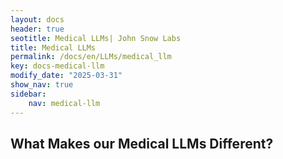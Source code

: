 ```yaml
---
layout: docs
header: true
seotitle: Medical LLMs| John Snow Labs
title: Medical LLMs 
permalink: /docs/en/LLMs/medical_llm
key: docs-medical-llm
modify_date: "2025-03-31"
show_nav: true
sidebar:
    nav: medical-llm
---
```


## What Makes our Medical LLMs Different?


<div class="block-wrapper block-wrapper-top">

<div class="block-box" markdown="1">
<div class="has_i" markdown="1">

